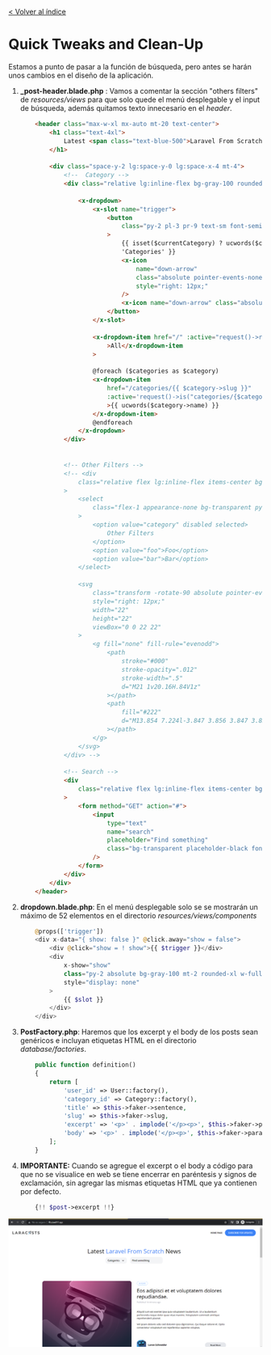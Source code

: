 [< Volver al índice](/docs/readme.md)

# Quick Tweaks and Clean-Up

Estamos a punto de pasar a la función de búsqueda, pero antes se harán unos cambios en el diseño de la aplicación. 

1. **_post-header.blade.php** : Vamos a comentar la sección "others filters" de *resources/views* para que solo quede el menú desplegable y el input de búsqueda, además quitamos texto innecesario en el *header*.

    ```html
        <header class="max-w-xl mx-auto mt-20 text-center">
            <h1 class="text-4xl">
                Latest <span class="text-blue-500">Laravel From Scratch</span> News
            </h1>

            <div class="space-y-2 lg:space-y-0 lg:space-x-4 mt-4">
                <!--  Category -->
                <div class="relative lg:inline-flex bg-gray-100 rounded-xl">

                    <x-dropdown>
                        <x-slot name="trigger">
                            <button
                                class="py-2 pl-3 pr-9 text-sm font-semibold w-full lg:w-32 text-left flex lg:inline-flex"
                            >
                                {{ isset($currentCategory) ? ucwords($currentCategory->name) :
                                'Categories' }}
                                <x-icon
                                    name="down-arrow"
                                    class="absolute pointer-events-none"
                                    style="right: 12px;"
                                />
                                <x-icon name="down-arrow" class="absolute pointer-events-none" style="right: 12px;"/>
                            </button>
                        </x-slot>

                        <x-dropdown-item href="/" :active="request()->routeIs('home')"
                            >All</x-dropdown-item
                        >

                        @foreach ($categories as $category)
                        <x-dropdown-item
                            href="/categories/{{ $category->slug }}"
                            :active='request()->is("categories/{$category->slug}")'
                            >{{ ucwords($category->name) }}
                        </x-dropdown-item>
                        @endforeach
                    </x-dropdown>
                </div>

                
                <!-- Other Filters -->
                <!-- <div
                    class="relative flex lg:inline-flex items-center bg-gray-100 rounded-xl"
                >
                    <select
                        class="flex-1 appearance-none bg-transparent py-2 pl-3 pr-9 text-sm font-semibold"
                    >
                        <option value="category" disabled selected>
                            Other Filters
                        </option>
                        <option value="foo">Foo</option>
                        <option value="bar">Bar</option>
                    </select>

                    <svg
                        class="transform -rotate-90 absolute pointer-events-none"
                        style="right: 12px;"
                        width="22"
                        height="22"
                        viewBox="0 0 22 22"
                    >
                        <g fill="none" fill-rule="evenodd">
                            <path
                                stroke="#000"
                                stroke-opacity=".012"
                                stroke-width=".5"
                                d="M21 1v20.16H.84V1z"
                            ></path>
                            <path
                                fill="#222"
                                d="M13.854 7.224l-3.847 3.856 3.847 3.856-1.184 1.184-5.04-5.04 5.04-5.04z"
                            ></path>
                        </g>
                    </svg>
                </div> -->

                <!-- Search -->
                <div
                    class="relative flex lg:inline-flex items-center bg-gray-100 rounded-xl px-3 py-2"
                >
                    <form method="GET" action="#">
                        <input
                            type="text"
                            name="search"
                            placeholder="Find something"
                            class="bg-transparent placeholder-black font-semibold text-sm"
                        />
                    </form>
                </div>
            </div>
        </header>
    ```
2. **dropdown.blade.php**: En el menú desplegable solo se se mostrarán un máximo de 52 elementos en el directorio *resources/views/components*
    ```php
        @props(['trigger'])
        <div x-data="{ show: false }" @click.away="show = false">
            <div @click="show = ! show">{{ $trigger }}</div>
            <div
                x-show="show"
                class="py-2 absolute bg-gray-100 mt-2 rounded-xl w-full z-50 overflow-auto max-h-52"
                style="display: none"
            >
                {{ $slot }}
            </div>
        </div>
    ```
3.  **PostFactory.php**: Haremos que los excerpt y el body de los posts sean genéricos e incluyan etiquetas HTML en el directorio *database/factories*. 
    ```php
        public function definition()
        {
            return [
                'user_id' => User::factory(),
                'category_id' => Category::factory(),
                'title' => $this->faker->sentence,
                'slug' => $this->faker->slug,
                'excerpt' => '<p>' . implode('</p><p>', $this->faker->paragraphs(2)) . '</p>',
                'body' => '<p>' . implode('</p><p>', $this->faker->paragraphs(2)) . '</p>',
            ];
        }
    ```
4. **IMPORTANTE:** Cuando se agregue el excerpt o el body a código para que no se visualice en web se tiene encerrar en paréntesis y signos de exclamación, sin agregar las mismas etiquetas HTML que ya contienen por defecto. 

    ```php
        {!! $post->excerpt !!}
    ```

![image](./images/ep36.png "Laravel web")